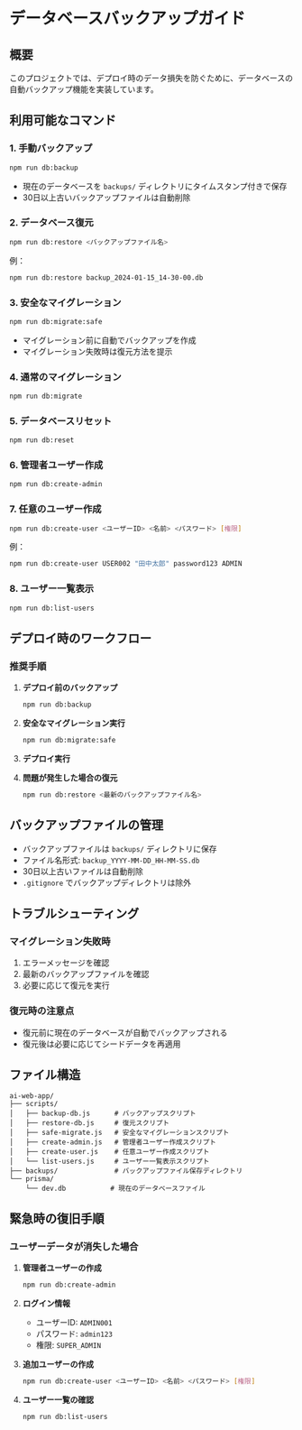 # データベースバックアップガイド

## 概要
このプロジェクトでは、デプロイ時のデータ損失を防ぐために、データベースの自動バックアップ機能を実装しています。

## 利用可能なコマンド

### 1. 手動バックアップ
```bash
npm run db:backup
```
- 現在のデータベースを `backups/` ディレクトリにタイムスタンプ付きで保存
- 30日以上古いバックアップファイルは自動削除

### 2. データベース復元
```bash
npm run db:restore <バックアップファイル名>
```
例：
```bash
npm run db:restore backup_2024-01-15_14-30-00.db
```

### 3. 安全なマイグレーション
```bash
npm run db:migrate:safe
```
- マイグレーション前に自動でバックアップを作成
- マイグレーション失敗時は復元方法を提示

### 4. 通常のマイグレーション
```bash
npm run db:migrate
```

### 5. データベースリセット
```bash
npm run db:reset
```

### 6. 管理者ユーザー作成
```bash
npm run db:create-admin
```

### 7. 任意のユーザー作成
```bash
npm run db:create-user <ユーザーID> <名前> <パスワード> [権限]
```
例：
```bash
npm run db:create-user USER002 "田中太郎" password123 ADMIN
```

### 8. ユーザー一覧表示
```bash
npm run db:list-users
```

## デプロイ時のワークフロー

### 推奨手順
1. **デプロイ前のバックアップ**
   ```bash
   npm run db:backup
   ```

2. **安全なマイグレーション実行**
   ```bash
   npm run db:migrate:safe
   ```

3. **デプロイ実行**

4. **問題が発生した場合の復元**
   ```bash
   npm run db:restore <最新のバックアップファイル名>
   ```

## バックアップファイルの管理

- バックアップファイルは `backups/` ディレクトリに保存
- ファイル名形式: `backup_YYYY-MM-DD_HH-MM-SS.db`
- 30日以上古いファイルは自動削除
- `.gitignore` でバックアップディレクトリは除外

## トラブルシューティング

### マイグレーション失敗時
1. エラーメッセージを確認
2. 最新のバックアップファイルを確認
3. 必要に応じて復元を実行

### 復元時の注意点
- 復元前に現在のデータベースが自動でバックアップされる
- 復元後は必要に応じてシードデータを再適用

## ファイル構造
```
ai-web-app/
├── scripts/
│   ├── backup-db.js      # バックアップスクリプト
│   ├── restore-db.js     # 復元スクリプト
│   ├── safe-migrate.js   # 安全なマイグレーションスクリプト
│   ├── create-admin.js   # 管理者ユーザー作成スクリプト
│   ├── create-user.js    # 任意ユーザー作成スクリプト
│   └── list-users.js     # ユーザー一覧表示スクリプト
├── backups/              # バックアップファイル保存ディレクトリ
└── prisma/
    └── dev.db           # 現在のデータベースファイル
```

## 緊急時の復旧手順

### ユーザーデータが消失した場合
1. **管理者ユーザーの作成**
   ```bash
   npm run db:create-admin
   ```

2. **ログイン情報**
   - ユーザーID: `ADMIN001`
   - パスワード: `admin123`
   - 権限: `SUPER_ADMIN`

3. **追加ユーザーの作成**
   ```bash
   npm run db:create-user <ユーザーID> <名前> <パスワード> [権限]
   ```

4. **ユーザー一覧の確認**
   ```bash
   npm run db:list-users
   ``` 